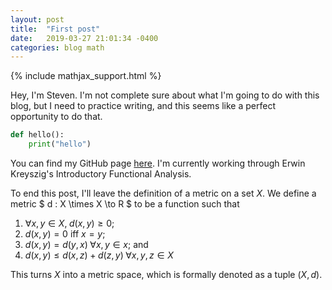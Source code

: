 ```yaml
---
layout: post
title:  "First post"
date:   2019-03-27 21:01:34 -0400
categories: blog math
---
```


{% include mathjax_support.html %}

Hey, I'm Steven. I'm not complete sure about what I'm going to do with this
blog, but I need to practice writing, and this seems like a perfect
opportunity to do that.

```python
def hello():
    print("hello")
```

You can find my GitHub page [here][github]. I'm currently working through
Erwin Kreyszig's Introductory Functional Analysis.

To end this post, I'll leave the definition of a metric on a set $X$. We
define a metric $ d : X \times X \to R $ to be a function such that

1. $\forall x,y \in X, \; d(x, y) \ge 0$;
2. $d(x,y) = 0$ iff $x = y$;
3. $d(x,y) = d(y,x) \; \forall x,y \in x$; and
4. $d(x,y) \le d(x,z) + d(z,y) \; \forall x,y,z \in X$

This turns $X$ into a metric space, which is formally denoted as a tuple
$(X, d)$.

[github]: https://github.com/StevenMaio

